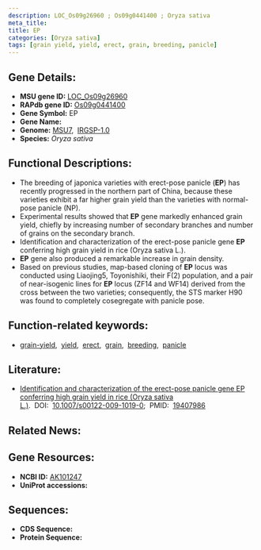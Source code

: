 ```yaml
---
description: LOC_Os09g26960 ; Os09g0441400 ; Oryza sativa
meta_title:
title: EP
categories: [Oryza sativa]
tags: [grain yield, yield, erect, grain, breeding, panicle]
---
```


## Gene Details:
- **MSU gene ID:** [LOC_Os09g26960](http://rice.uga.edu/cgi-bin/ORF_infopage.cgi?orf=LOC_Os09g26960)  
- **RAPdb gene ID:** [Os09g0441400](https://rapdb.dna.affrc.go.jp/locus/?name=Os09g0441400)  
- **Gene Symbol:** EP
- **Gene Name:**
- **Genome:**  [MSU7](http://rice.uga.edu/),&nbsp;&nbsp;[IRGSP-1.0](https://rapdb.dna.affrc.go.jp/download/irgsp1.html)
- **Species:** *Oryza sativa*

## Functional Descriptions:
   - The breeding of japonica varieties with erect-pose panicle (**EP**) has recently progressed in the northern part of China, because these varieties exhibit a far higher grain yield than the varieties with normal-pose panicle (NP).
   - Experimental results showed that **EP** gene markedly enhanced grain yield, chiefly by increasing number of secondary branches and number of grains on the secondary branch.
   - Identification and characterization of the erect-pose panicle gene **EP** conferring high grain yield in rice (Oryza sativa L.).
   - **EP** gene also produced a remarkable increase in grain density.
   - Based on previous studies, map-based cloning of **EP** locus was conducted using Liaojing5, Toyonishiki, their F(2) population, and a pair of near-isogenic lines for **EP** locus (ZF14 and WF14) derived from the cross between the two varieties; consequently, the STS marker H90 was found to completely cosegregate with panicle pose.

## Function-related keywords:
   - [grain-yield](/tags/grain-yield/),&nbsp;&nbsp;[yield](/tags/yield/),&nbsp;&nbsp;[erect](/tags/erect/),&nbsp;&nbsp;[grain](/tags/grain/),&nbsp;&nbsp;[breeding](/tags/breeding/),&nbsp;&nbsp;[panicle](/tags/panicle/)

## Literature:
   - [Identification and characterization of the erect-pose panicle gene EP conferring high grain yield in rice (Oryza sativa L.)](https://www.doi.org/10.1007/s00122-009-1019-0).&nbsp;&nbsp;DOI:&nbsp;&nbsp;[10.1007/s00122-009-1019-0](https://www.doi.org/10.1007/s00122-009-1019-0);&nbsp;&nbsp;PMID:&nbsp;&nbsp;[19407986](https://pubmed.ncbi.nlm.nih.gov/19407986/)

## Related News:

## Gene Resources:
- **NCBI ID:**  [AK101247](http://www.ncbi.nlm.nih.gov/nuccore/AK101247)
- **UniProt accessions:** [](https://www.uniprot.org/uniprotkb//entry)

## Sequences:
- **CDS Sequence:**
- **Protein Sequence:**
